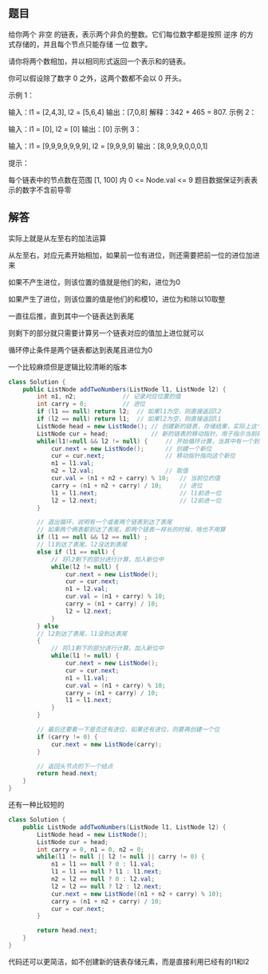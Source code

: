 ## 题目

给你两个 非空 的链表，表示两个非负的整数。它们每位数字都是按照 逆序 的方式存储的，并且每个节点只能存储 一位 数字。

请你将两个数相加，并以相同形式返回一个表示和的链表。

你可以假设除了数字 0 之外，这两个数都不会以 0 开头。

 

示例 1：


输入：l1 = [2,4,3], l2 = [5,6,4]
输出：[7,0,8]
解释：342 + 465 = 807.
示例 2：

输入：l1 = [0], l2 = [0]
输出：[0]
示例 3：

输入：l1 = [9,9,9,9,9,9,9], l2 = [9,9,9,9]
输出：[8,9,9,9,0,0,0,1]


提示：

每个链表中的节点数在范围 [1, 100] 内
0 <= Node.val <= 9
题目数据保证列表表示的数字不含前导零

## 解答

实际上就是从左至右的加法运算

从左至右，对应元素开始相加，如果前一位有进位，则还需要把前一位的进位加进来

如果不产生进位，则该位置的值就是他们的和，进位为0

如果产生了进位，则该位置的值是他们的和模10，进位为和除以10取整

一直往后推，直到其中一个链表达到表尾

则剩下的部分就只需要计算另一个链表对应的值加上进位就可以

循环停止条件是两个链表都达到表尾且进位为0



一个比较麻烦但是逻辑比较清晰的版本

```java
class Solution {
    public ListNode addTwoNumbers(ListNode l1, ListNode l2) {
        int n1, n2;             // 记录对应位置的值
        int carry = 0;          // 进位
        if (l1 == null) return l2;  // 如果l1为空，则直接返回l2
        if (l2 == null) return l1;  // 如果l2为空，则直接返回l1
        ListNode head = new ListNode(); // 创建新的链表，存储结果，实际上这个是头节点的前一个结点，方便计算
        ListNode cur = head;            // 新的链表的移动指针。用于指示当前的计算位置
        while(l1!=null && l2 != null) {     // 开始循环计算，当其中有一个到达表尾时结束
            cur.next = new ListNode();      // 创建一个新位
            cur = cur.next;                 // 移动指针指向这个新位
            n1 = l1.val;                
            n2 = l2.val;                    // 取值
            cur.val = (n1 + n2 + carry) % 10;   // 当前位的值
            carry = (n1 + n2 + carry) / 10;     // 进位
            l1 = l1.next;                       // l1前进一位
            l2 = l2.next;                       // l2前进一位
        }

        // 退出循环，说明有一个或者两个链表到达了表尾
        // 如果两个俩表都到达了表尾，即两个链表一样长的时候，啥也不用算
        if (l1 == null && l2 == null) ;
        // l1到达了表尾，l2没达到表尾
        else if (l1 == null) {
            // 将l2剩下的部分进行计算，加入新位中
            while(l2 != null) {
                cur.next = new ListNode();
                cur = cur.next;
                n1 = l2.val;
                cur.val = (n1 + carry) % 10;
                carry = (n1 + carry) / 10;
                l2 = l2.next;
            } 
        } else 
        // l2到达了表尾，l1没到达表尾
        {
            // 将l1剩下的部分进行计算，加入新位中
            while(l1 != null) {
                cur.next = new ListNode();
                cur = cur.next;
                n1 = l1.val;
                cur.val = (n1 + carry) % 10;
                carry = (n1 + carry) / 10;
                l1 = l1.next;
            }
        }

        // 最后还要看一下是否还有进位，如果还有进位，则要再创建一个位
        if (carry != 0) {
            cur.next = new ListNode(carry);
        }

        // 返回头节点的下一个结点
        return head.next;
    }
}
```

还有一种比较短的

```java
class Solution {
    public ListNode addTwoNumbers(ListNode l1, ListNode l2) {
        ListNode head = new ListNode();
        ListNode cur = head;
        int carry = 0, n1 = 0, n2 = 0;
        while(l1 != null || l2 != null || carry != 0) {
            n1 = l1 == null ? 0 : l1.val;
            l1 = l1 == null ? l1 : l1.next;
            n2 = l2 == null ? 0 : l2.val;
            l2 = l2 == null ? l2 : l2.next;
            cur.next = new ListNode((n1 + n2 + carry) % 10);
            carry = (n1 + n2 + carry) / 10;
            cur = cur.next;
        }

        return head.next;
    }
}
```

代码还可以更简洁，如不创建新的链表存储元素，而是直接利用已经有的l1和l2

